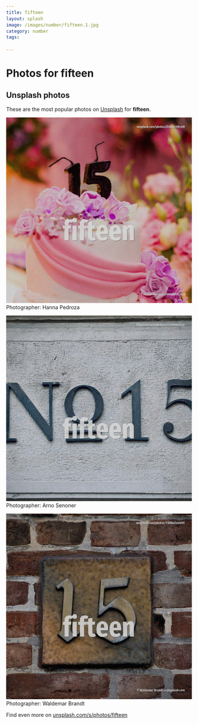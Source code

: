 ```yaml
---
title: fifteen
layout: splash
image: /images/number/fifteen.1.jpg
category: number
tags:

---
```

# Photos for fifteen
 
## Unsplash photos
These are the most popular photos on [Unsplash](https://unsplash.com) for **fifteen**.
 
![fifteen](/images/number/fifteen.1.jpg)
Photographer:  Hanna Pedroza
 
![fifteen](/images/number/fifteen.2.jpg)
Photographer:  Arno Senoner
 
![fifteen](/images/number/fifteen.3.jpg)
Photographer:  Waldemar Brandt
 
Find even more on [unsplash.com/s/photos/fifteen](https://unsplash.com/s/photos/fifteen)
 
